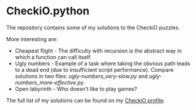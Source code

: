 # CheckiO.python

The repository contains some of my solutions to the CheckiO puzzles.

More interesting are:
* Cheapest flight - The difficulty with recursion is the abstract way in which a function can call itself.
* Ugly numbers - Example of a task where taking the obvious path leads to a dead end (due to insufficient script performance). Compare solutions in two files: _ugly-numbers_very-slow.py_ and _ugly-numbers_more-effective.py_.
* Open labyrinth - Who doesn't like to play games?

The full list of my solutions can be found on my [CheckiO profile](https://py.checkio.org/user/waffell/).